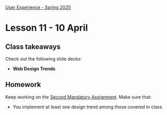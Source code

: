 [User Experience - Spring 2025](https://github.com/arturomorarioja-kea/WD_UX_F25/blob/main/README.md)

# Lesson 11 - 10 April

[--> Food Repo. clamp()]: #
[--> Food Repo. Meal 52824 has a non-available video]: #
[--> Food Repo. Video thumbnail: https://img.youtube.com/vi/GsB8ZI5vREA/mqdefault.jpg]: #
[--> Show code samples Append strategies 1 & 2, Document fragment, Basic fetch]: #
[--> Show code samples CSS3 Background(https://codepen.io/arturomorarioja/pen/xxQqRgY)]: #

[-->  - Append strategies(https://github.com/arturomorarioja/js_append_strategies)]: #
[-->  - Append strategies 2(https://github.com/arturomorarioja/js_append_strategies_v2)]: #
[-->  - Document fragment(https://codepen.io/arturomorarioja/pen/QwLaVMj)]: #
[-->  - Basic fetch(https://github.com/arturomorarioja/js_basic_fetch)]: #
[  - API consumption(https://github.com/arturomorarioja/kea_js_api_consumption)]: #

[--> Food Repo: favourites load, show and update | hamburger menu | Youtube video handling | recipe cards grid auto-fill]: #
[--> Explain how to apply trends and usability testing to the 2MA]: #

## Class takeaways
Check out the following slide decks:
- **Web Design Trends**
 
[- **UX Research: User Testing**]: #

## Homework
Keep working on the [Second Mandatory Assignment](https://kea-fronter.itslearning.com/LearningToolElement/ViewLearningToolElement.aspx?LearningToolElementId=1344539). Make sure that:
- You implement at least one design trend among those covered in class
 
[- You have time to design, execute and document a usability test on your prototype]: #

[Check out the finished version of the Food Repo(https://github.com/arturomorarioja/food_repo_v2)]: #
